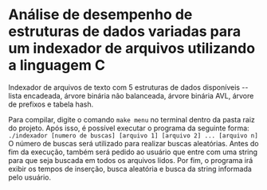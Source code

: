 # Análise de desempenho de estruturas de dados variadas para um indexador de arquivos utilizando a linguagem C
Indexador de arquivos de texto com 5 estruturas de dados disponíveis -- lista encadeada, árvore binária não balanceada, árvore binária AVL, árvore de prefixos e tabela hash.

Para compilar, digite o comando `make menu` no terminal dentro da pasta raiz do projeto. Após isso, é possível executar o programa da seguinte forma:
```./indexador [numero de buscas] [arquivo 1] [arquivo 2] ... [arquivo n]```
O número de buscas será utilizado para realizar buscas aleatórias. Antes do fim da execução, também será pedido ao usuário que entre com uma string para que seja buscada em todos os arquivos lidos.
Por fim, o programa irá exibir os tempos de inserção, busca aleatória e busca da string informada pelo usuário.
